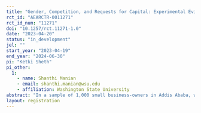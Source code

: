 ```yaml
---
title: "Gender, Competition, and Requests for Capital: Experimental Evidence on Female Prioritization"
rct_id: "AEARCTR-0011271"
rct_id_num: "11271"
doi: "10.1257/rct.11271-1.0"
date: "2023-04-20"
status: "in_development"
jel: ""
start_year: "2023-04-19"
end_year: "2024-06-30"
pi: "Ketki Sheth"
pi_other:
  1:
    - name: Shanthi Manian
    - email: shanthi.manian@wsu.edu
    - affiliation: Washington State University
abstract: "In a sample of 1,000 small business-owners in Addis Ababa, we promote a national business plan competition. Business owners are randomly assigned to be informed that the competition prioritizes and has a reserved prize for women. We estimate whether information on female prioritzation and a female-only prize increases female business owner's willingness to participate in the competition. "
layout: registration
---
```


